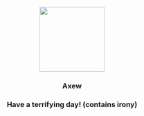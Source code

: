 <p align="center">
    <img src="https://raw.githubusercontent.com/PokeAPI/sprites/master/sprites/pokemon/610.png" width="150" height="150">
</p>
<h3 align="center"> <b>Axew</b></h3>
<h3 align="center">Have a terrifying day! (contains irony)</h3>
